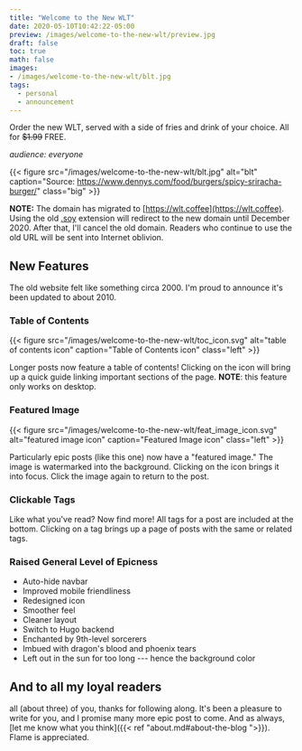 ```yaml
---
title: "Welcome to the New WLT"
date: 2020-05-10T10:42:22-05:00
preview: /images/welcome-to-the-new-wlt/preview.jpg
draft: false
toc: true
math: false
images:
- /images/welcome-to-the-new-wlt/blt.jpg
tags:
  - personal
  - announcement
---
```

Order the new WLT, served with a side of fries and drink of your choice.
All for ~~$1.99~~ FREE.

*audience: everyone*
<!--more-->

{{< figure src="/images/welcome-to-the-new-wlt/blt.jpg"
           alt="blt"
           caption="Source: https://www.dennys.com/food/burgers/spicy-sriracha-burger/"
           class="big" >}}

**NOTE:** The domain has migrated to [https://wlt.coffee](https://wlt.coffee).
Using the old [.soy](https://wlt.soy) extension will redirect to the new domain
until December 2020. After that, I'll cancel the old domain. Readers who
continue to use the old URL will be sent into Internet oblivion.

## New Features
The old website felt like something circa 2000. I'm proud to announce it's
been updated to about 2010.

### Table of Contents
{{< figure src="/images/welcome-to-the-new-wlt/toc_icon.svg"
   alt="table of contents icon"
   caption="Table of Contents icon"
   class="left" >}}

Longer posts now feature a table of contents! Clicking on the icon will bring
up a quick guide linking important sections of the page. **NOTE**: this feature
only works on desktop.


### Featured Image
{{< figure src="/images/welcome-to-the-new-wlt/feat_image_icon.svg"
   alt="featured image icon"
   caption="Featured Image icon"
   class="left" >}}

Particularly epic posts (like this one) now have a "featured image." The image
is watermarked into the background. Clicking on the icon brings it into focus.
Click the image again to return to the post.


### Clickable Tags
Like what you've read? Now find more! All tags for a post are included at the
bottom. Clicking on a tag brings up a page of posts with the same or related
tags.

### Raised General Level of Epicness
* Auto-hide navbar
* Improved mobile friendliness
* Redesigned icon
* Smoother feel
* Cleaner layout
* Switch to Hugo backend
* Enchanted by 9th-level sorcerers
* Imbued with dragon's blood and phoenix tears
* Left out in the sun for too long --- hence the background color

## And to all my loyal readers
all (about three) of you, thanks for following along. It's been a pleasure to
write for you, and I promise many more epic post to come. And as always,
[let me know what you think]({{< ref "about.md#about-the-blog ">}}). Flame is
appreciated.
